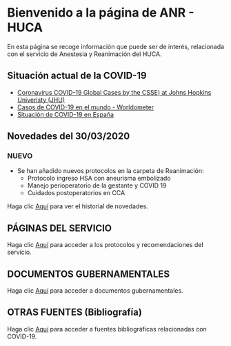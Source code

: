 # Bienvenido a la página de ANR - HUCA

En esta página se recoge información que puede ser de interés, relacionada con el servicio de Anestesia y Reanimación del HUCA.

## Situación actual de la COVID-19
* [Coronavirus COVID-19 Global Cases by the CSSE) at Johns Hopkins Univeristy (JHU)](https://www.arcgis.com/apps/opsdashboard/index.html#/bda7594740fd40299423467b48e9ecf6)
* [Casos de COVID-19 en el mundo - Worldometer](https://www.worldometers.info/coronavirus/#countries)
* [Situación de COVID-19 en España](https://covid19.isciii.es/)

## Novedades del 30/03/2020
### NUEVO
 * Se han añadido nuevos protocolos en la carpeta de Reanimación:
   * Protocolo ingreso HSA con aneurisma embolizado
   * Manejo perioperatorio de la gestante y COVID 19
   * Cuidados postoperatorios en CCA

Haga clic [Aquí](novedades.md) para ver el historial de novedades.

## PÁGINAS DEL SERVICIO

Haga clic [Aquí](paginas_servicio.md) para acceder a los protocolos y recomendaciones del servicio.

## DOCUMENTOS GUBERNAMENTALES

Haga clic [Aquí](documentos_gubernamentales.md) para acceder a documentos gubernamentales.

## OTRAS FUENTES (Bibliografía)

Haga clic [Aquí](otras_fuentes.md) para acceder a fuentes bibliográficas relacionadas con COVID-19.
